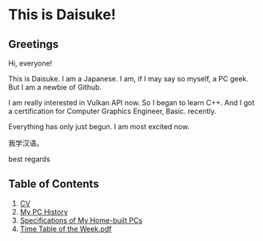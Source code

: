 # This is Daisuke!
## Greetings
Hi, everyone!

This is Daisuke. I am a Japanese.
I am, if I may say so myself, a PC geek.
But I am a newbie of Github.

I am really interested in Vulkan API now. So I began to learn C++.
And I got a certification for Computer Graphics Engineer, Basic. recently.

Everything has only just begun. I am most excited now.

我学汉语。

best regards

## Table of Contents
1. [CV](https://github.com/dicekshin/hello-world/blob/master/CV.md "CV")
2. [My PC History](https://github.com/dicekshin/hello-world/blob/master/MyPCHistory.md "My PC History")
3. [Specifications of My Home-built PCs](https://github.com/dicekshin/hello-world/blob/master/MyHomebuiltPCs.md "My Home-built PCs")
4. [Time Table of the Week.pdf](https://github.com/dicekshin/hello-world/blob/master/Time_Table_of_the_Week.pdf "Time Table of the Week.pdf")
